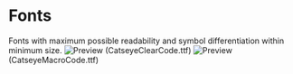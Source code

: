 # Fonts
Fonts with maximum possible readability and symbol differentiation within minimum size.
![Preview](https://i.imgur.com/FvMepZs.png)
(CatseyeClearCode.ttf)
![Preview](https://i.imgur.com/WVamgwE.png)
(CatseyeMacroCode.ttf)
